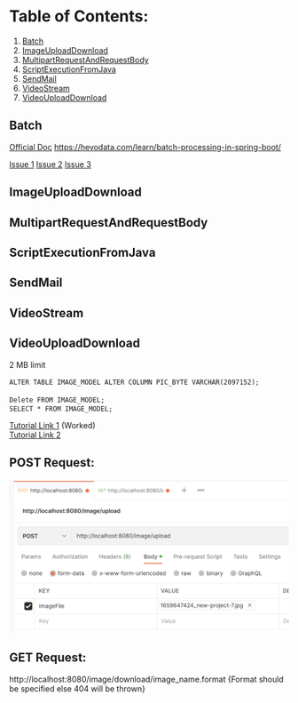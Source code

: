 # Table of Contents:

1. [Batch](#batch)
2. [ImageUploadDownload](#ImageUploadDownload)
3. [MultipartRequestAndRequestBody](#MultipartRequestAndRequestBody)
4. [ScriptExecutionFromJava](#ScriptExecutionFromJava)
5. [SendMail](#sendmail)
6. [VideoStream](#videostream)
7. [VideoUploadDownload](#videouploaddownload)

## Batch

[Official Doc](https://docs.spring.io/spring-batch/docs/current/reference/html/index.html)
https://hevodata.com/learn/batch-processing-in-spring-boot/

[Issue 1](https://stackoverflow.com/questions/55381505/preparedstatementcallback-bad-sql-grammar-select-job-instance-id-job-name-fro)
[Issue 2](https://stackoverflow.com/questions/47085330/prevent-spring-batch-automatic-job-trigger-after-context-creation-without-spring)
[Issue 3](https://stackoverflow.com/questions/48424367/allowing-core-thread-timeout-with-scheduledthreadpoolexecutor)

## ImageUploadDownload

## MultipartRequestAndRequestBody

## ScriptExecutionFromJava

## SendMail

## VideoStream

## VideoUploadDownload

2 MB limit

````
ALTER TABLE IMAGE_MODEL ALTER COLUMN PIC_BYTE VARCHAR(2097152);

Delete FROM IMAGE_MODEL; 
SELECT * FROM IMAGE_MODEL;

````

[Tutorial Link 1](https://github.com/janzyka/blobs-jpa) (Worked) <br>
[Tutorial Link 2](https://dzone.com/articles/upload-and-retrieve-filesimages-using-spring-boot)

## POST Request:

![POST Request](image-upload-download/src/main/resources/static/PostRequestScrrenshot.png)

## GET Request:

http://localhost:8080/image/download/image_name.format {Format should be specified else 404 will be
thrown}
